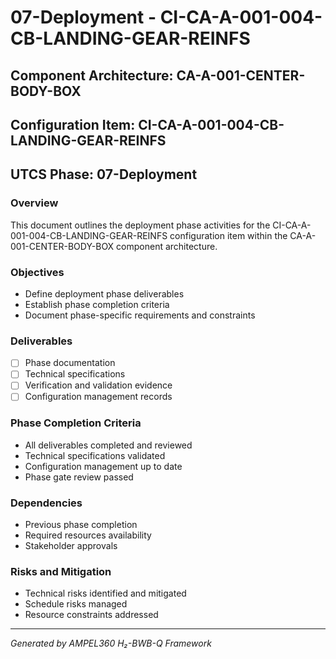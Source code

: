 # 07-Deployment - CI-CA-A-001-004-CB-LANDING-GEAR-REINFS

## Component Architecture: CA-A-001-CENTER-BODY-BOX
## Configuration Item: CI-CA-A-001-004-CB-LANDING-GEAR-REINFS
## UTCS Phase: 07-Deployment

### Overview
This document outlines the deployment phase activities for the CI-CA-A-001-004-CB-LANDING-GEAR-REINFS configuration item within the CA-A-001-CENTER-BODY-BOX component architecture.

### Objectives
- Define deployment phase deliverables
- Establish phase completion criteria
- Document phase-specific requirements and constraints

### Deliverables
- [ ] Phase documentation
- [ ] Technical specifications
- [ ] Verification and validation evidence
- [ ] Configuration management records

### Phase Completion Criteria
- All deliverables completed and reviewed
- Technical specifications validated
- Configuration management up to date
- Phase gate review passed

### Dependencies
- Previous phase completion
- Required resources availability
- Stakeholder approvals

### Risks and Mitigation
- Technical risks identified and mitigated
- Schedule risks managed
- Resource constraints addressed

---
*Generated by AMPEL360 H₂-BWB-Q Framework*
